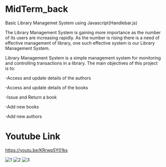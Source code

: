 # MidTerm_back


Basic Library Managemet System using Javascript(Handlebar.js)

The Library Management System is gaining more importance as the number of its users are increasing rapidly. As the number is rising there is a need of effective management of library, one such effective system is our Library Management System.

Library Management System is a simple management system for monitoring and controlling transactions in a library. The main objectives of this project is to:

-Access and update details of the authors

-Access and update details of the books

-Issue and Return a book

-Add new books

-Add new authors

# Youtube Link
https://youtu.be/KRrwp5Y01ks

![1](https://user-images.githubusercontent.com/45779903/112673880-750a2a00-8e8f-11eb-9da9-26e9da12cb71.jpeg)
![2](https://user-images.githubusercontent.com/45779903/112673947-89e6bd80-8e8f-11eb-935a-0e3382f61ebc.jpeg)
![3](https://user-images.githubusercontent.com/45779903/112673963-8d7a4480-8e8f-11eb-9c25-430d62014a2b.jpeg)

